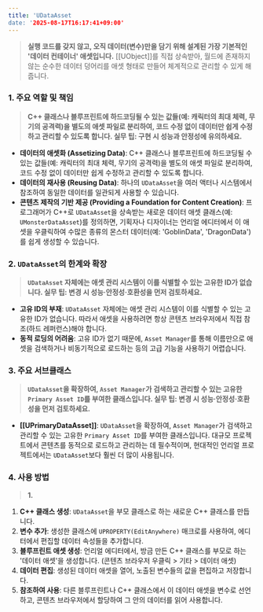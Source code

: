 ```yaml
---
title: 'UDataAsset
date: '2025-08-17T16:17:41+09:00'
---
```



> **실행 코드를 갖지 않고, 오직 데이터(변수)만을 담기 위해 설계된 가장 기본적인 '데이터 컨테이너' 애셋입니다.** [[UObject]]를 직접 상속받아, 월드에 존재하지 않는 순수한 데이터 덩어리를 애셋 형태로 만들어 체계적으로 관리할 수 있게 해줍니다.

### **1. 주요 역할 및 책임**
> **C++ 클래스나 블루프린트에 하드코딩될 수 있는 값들(예: 캐릭터의 최대 체력, 무기의 공격력)을 별도의 애셋 파일로 분리하여, 코드 수정 없이 데이터만 쉽게 수정하고 관리할 수 있도록 합니다. 실무 팁: 구현 시 성능과 안정성에 유의하세요.**
* **데이터의 애셋화 (Assetizing Data)**:
	C++ 클래스나 블루프린트에 하드코딩될 수 있는 값들(예: 캐릭터의 최대 체력, 무기의 공격력)을 별도의 애셋 파일로 분리하여, 코드 수정 없이 데이터만 쉽게 수정하고 관리할 수 있도록 합니다.
* **데이터의 재사용 (Reusing Data)**:
	하나의 `UDataAsset`을 여러 액터나 시스템에서 참조하여 동일한 데이터를 일관되게 사용할 수 있습니다.
* **콘텐츠 제작의 기반 제공 (Providing a Foundation for Content Creation)**:
	프로그래머가 C++로 `UDataAsset`을 상속받는 새로운 데이터 애셋 클래스(예: `UMonsterDataAsset`)를 정의하면, 기획자나 디자이너는 언리얼 에디터에서 이 애셋을 우클릭하여 수많은 종류의 몬스터 데이터(예: 'GoblinData', 'DragonData')를 쉽게 생성할 수 있습니다.

### **2. `UDataAsset`의 한계와 확장**
> **`UDataAsset` 자체에는 애셋 관리 시스템이 이를 식별할 수 있는 고유한 ID가 없습니다. 실무 팁: 변경 시 성능·안정성·호환성을 먼저 검토하세요.**
* **고유 ID의 부재**:
	`UDataAsset` 자체에는 애셋 관리 시스템이 이를 식별할 수 있는 고유한 ID가 없습니다. 따라서 애셋을 사용하려면 항상 콘텐츠 브라우저에서 직접 참조(하드 레퍼런스)해야 합니다.
* **동적 로딩의 어려움**:
	고유 ID가 없기 때문에, `Asset Manager`를 통해 이름만으로 애셋을 검색하거나 비동기적으로 로드하는 등의 고급 기능을 사용하기 어렵습니다.

### **3. 주요 서브클래스**
> **`UDataAsset`을 확장하여, `Asset Manager`가 검색하고 관리할 수 있는 고유한 `Primary Asset ID`를 부여한 클래스입니다. 실무 팁: 변경 시 성능·안정성·호환성을 먼저 검토하세요.**
* **[[UPrimaryDataAsset]]**:
	`UDataAsset`을 확장하여, `Asset Manager`가 검색하고 관리할 수 있는 고유한 `Primary Asset ID`를 부여한 클래스입니다. 대규모 프로젝트에서 콘텐츠를 동적으로 로드하고 관리하는 데 필수적이며, 현대적인 언리얼 프로젝트에서는 `UDataAsset`보다 훨씬 더 많이 사용됩니다.

### **4. 사용 방법**
> **1.**
1. **C++ 클래스 생성**:
	`UDataAsset`을 부모 클래스로 하는 새로운 C++ 클래스를 만듭니다.
2. **변수 추가**:
	생성한 클래스에 `UPROPERTY(EditAnywhere)` 매크로를 사용하여, 에디터에서 편집할 데이터 속성들을 추가합니다.
3. **블루프린트 애셋 생성**:
	언리얼 에디터에서, 방금 만든 C++ 클래스를 부모로 하는 '데이터 애셋'을 생성합니다. (콘텐츠 브라우저 우클릭 > 기타 > 데이터 애셋)
4. **데이터 편집**:
	생성된 데이터 애셋을 열어, 노출된 변수들의 값을 편집하고 저장합니다.
5. **참조하여 사용**:
	다른 블루프린트나 C++ 클래스에서 이 데이터 애셋을 변수로 선언하고, 콘텐츠 브라우저에서 할당하여 그 안의 데이터를 읽어 사용합니다.